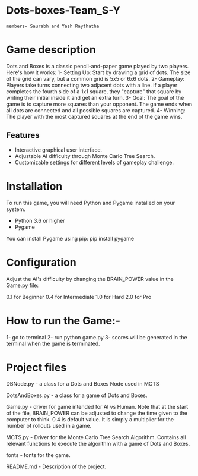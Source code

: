 # Dots-boxes-Team_S-Y
    members- Saurabh and Yash Raythatha

# Game description
Dots and Boxes is a classic pencil-and-paper game played by two players. Here's how it works:
    1- Setting Up: Start by drawing a grid of dots. The size of the grid can vary, but a common grid is 5x5 or 6x6 dots.
    2- Gameplay: Players take turns connecting two adjacent dots with a line. If a player completes the fourth side of a 1x1 square, they "capture" that square by writing their initial inside it and get an extra turn.
    3- Goal: The goal of the game is to capture more squares than your opponent. The game ends when all dots are connected and all possible squares are captured.
    4- Winning: The player with the most captured squares at the end of the game wins.

## Features

- Interactive graphical user interface.
- Adjustable AI difficulty through Monte Carlo Tree Search.
- Customizable settings for different levels of gameplay challenge.

# Installation

To run this game, you will need Python and Pygame installed on your system.

- Python 3.6 or higher
- Pygame

You can install Pygame using pip:
pip install pygame

# Configuration
Adjust the AI's difficulty by changing the BRAIN_POWER value in the Game.py file:

0.1 for Beginner
0.4 for Intermediate
1.0 for Hard
2.0 for Pro

# How to run the Game:-
1- go to terminal 
2- run python game.py
3- scores will be generated in the terminal when the game is terminated.

# Project files 

DBNode.py - a class for a Dots and Boxes Node used in MCTS

DotsAndBoxes.py - a class for a game of Dots and Boxes.

Game.py - driver for game intended for AI vs Human. Note that at the start of the file, BRAIN_POWER can be adjusted to change the time given to the computer to think. 0.4 is default value. It is simply a multiplier for the number of rollouts used in a game.

MCTS.py - Driver for the Monte Carlo Tree Search Algorithm. Contains all relevant functions to execute the algorithm with a game of Dots and Boxes.

fonts - fonts for the game.

README.md - Description of the project.

